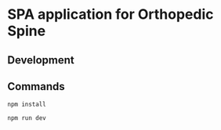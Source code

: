 # SPA application for Orthopedic Spine

## Development

## Commands

```
npm install
```

```
npm run dev
```
